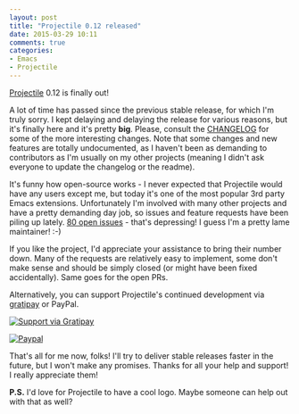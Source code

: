 ```yaml
---
layout: post
title: "Projectile 0.12 released"
date: 2015-03-29 10:11
comments: true
categories:
- Emacs
- Projectile
---
```


[Projectile](https://github.com/bbatsov/projectile) 0.12 is finally out!

A lot of time has passed since the previous stable release, for which
I'm truly sorry.  I kept delaying and delaying the release for various
reasons, but it's finally here and it's pretty **big**.  Please,
consult the
[CHANGELOG](https://github.com/bbatsov/projectile/blob/master/CHANGELOG.md)
for some of the more interesting changes. Note that some changes and
new features are totally undocumented, as I haven't been as demanding
to contributors as I'm usually on my other projects (meaning I didn't
ask everyone to update the changelog or the readme).

It's funny how open-source works - I never expected that Projectile
would have any users except me, but today it's one of the most popular
3rd party Emacs extensions. Unfortunately I'm involved with many
other projects and have a pretty demanding day job, so issues and feature
requests have been piling up
lately. [80 open issues](https://github.com/bbatsov/projectile/issues) -
that's depressing! I guess I'm a pretty lame maintainer! :-)

If you like the project, I'd appreciate your assistance to bring their
number down.  Many of the requests are relatively easy to implement,
some don't make sense and should be simply closed (or might have been
fixed accidentally). Same goes for the open PRs.

Alternatively, you can support Projectile's continued development via
[gratipay](https://www.gratipay.com/bbatsov) or PayPal.

[![Support via Gratipay](https://cdn.rawgit.com/gratipay/gratipay-badge/2.1.3/dist/gratipay.png)](https://gratipay.com/bbatsov)

[![Paypal](https://www.paypalobjects.com/en_US/i/btn/btn_donate_LG.gif)](https://www.paypal.com/cgi-bin/webscr?cmd=_s-xclick&hosted_button_id=3J4QE5QBJU84Q)

That's all for me now, folks! I'll try to deliver stable releases
faster in the future, but I won't make any promises. Thanks for all
your help and support! I really appreciate them!

**P.S.** I'd love for Projectile to have a cool logo. Maybe someone can
help out with that as well?
